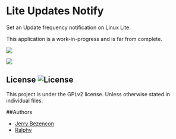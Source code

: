Lite Updates Notify
================

Set an Update frequency notification on Linux Lite.

This application is a work-in-progress and is far from complete.

![](http://i.imgur.com/7vcnHps.png)

![](http://i.imgur.com/PGGxtxi.png)

## License ![License](https://img.shields.io/badge/license-GPLv2-green.svg)

This project is under the GPLv2 license. Unless otherwise stated in individual files.

##Authors
- [Jerry Bezencon](https://github.com/linuxlite/)
- [Ralphy](https://github.com/ralphys)